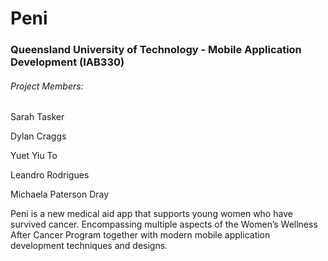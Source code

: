 # Peni
### Queensland University of Technology - Mobile Application Development (IAB330)

###### Project Members:
Sarah Tasker

Dylan Craggs

Yuet Yiu To

Leandro Rodrigues

Michaela Paterson Dray


Peni is a new medical aid app that supports young women who have survived cancer. Encompassing multiple aspects of the Women’s Wellness After Cancer Program together with modern mobile application development techniques and designs.
